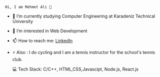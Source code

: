 
    Hi, I am Mehmet Ali 👋
    
    
- 🔭 I’m currently studying Computer Engineering at Karadeniz Technical University
- 🌱 I’m interested in Web Development 
- 📫 How to reach me: [LinkedIn](https://www.linkedin.com/in/mehmet-ali-orhan-2020d/)
- ⚡ Also : I do cycling and I am a tennis instructor for the school's tennis club.

    💻 Tech Stack:
      C/C++,
      HTML,CSS,Javascipt,
      Node.js,
      React.js
      
